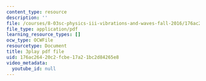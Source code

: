 ```yaml
---
content_type: resource
description: ''
file: /courses/8-03sc-physics-iii-vibrations-and-waves-fall-2016/176ac26420c2fcbe17a21bc2d84265e8_FCFpaKcpuXQ.pdf
file_type: application/pdf
learning_resource_types: []
ocw_type: OCWFile
resourcetype: Document
title: 3play pdf file
uid: 176ac264-20c2-fcbe-17a2-1bc2d84265e8
video_metadata:
  youtube_id: null
---
```

